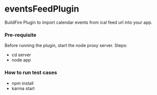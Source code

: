 # eventsFeedPlugin
BuildFire Plugin to import calendar events from ical feed url into your app.

### Pre-requisite
Before running the plugin, start the node proxy server. Steps:
- cd server
- node app

### How to run test cases
- npm install
- karma start
